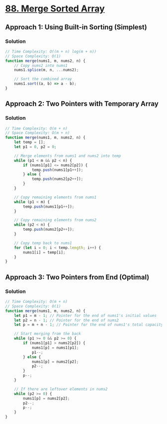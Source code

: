 # [88. Merge Sorted Array](https://leetcode.com/problems/merge-sorted-array/)

## Approach 1: Using Built-in Sorting (Simplest)

### Solution
```javascript
// Time Complexity: O((m + n) log(m + n))
// Space Complexity: O(1)
function merge(nums1, m, nums2, n) {
    // Copy nums2 into nums1
    nums1.splice(m, n, ...nums2);

    // Sort the combined array
    nums1.sort((a, b) => a - b);
}
```

## Approach 2: Two Pointers with Temporary Array

### Solution
```javascript
// Time Complexity: O(m + n)
// Space Complexity: O(m + n)
function merge(nums1, m, nums2, n) {
    let temp = [];
    let p1 = 0, p2 = 0;

    // Merge elements from nums1 and nums2 into temp
    while (p1 < m && p2 < n) {
        if (nums1[p1] <= nums2[p2]) {
            temp.push(nums1[p1++]);
        } else {
            temp.push(nums2[p2++]);
        }
    }

    // Copy remaining elements from nums1
    while (p1 < m) {
        temp.push(nums1[p1++]);
    }

    // Copy remaining elements from nums2
    while (p2 < n) {
        temp.push(nums2[p2++]);
    }

    // Copy temp back to nums1
    for (let i = 0; i < temp.length; i++) {
        nums1[i] = temp[i];
    }
}
```

## Approach 3: Two Pointers from End (Optimal)

### Solution
```javascript
// Time Complexity: O(m + n)
// Space Complexity: O(1)
function merge(nums1, m, nums2, n) {
    let p1 = m - 1; // Pointer for the end of nums1's initial values
    let p2 = n - 1; // Pointer for the end of nums2
    let p = m + n - 1; // Pointer for the end of nums1's total capacity

    // Start merging from the back
    while (p1 >= 0 && p2 >= 0) {
        if (nums1[p1] > nums2[p2]) {
            nums1[p] = nums1[p1];
            p1--;
        } else {
            nums1[p] = nums2[p2];
            p2--;
        }
        p--;
    }

    // If there are leftover elements in nums2
    while (p2 >= 0) {
        nums1[p] = nums2[p2];
        p2--;
        p--;
    }
}
```

